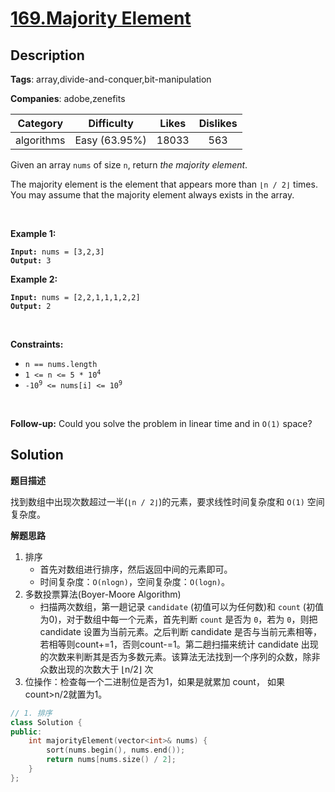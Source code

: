 # [169.Majority Element](https://leetcode.com/problems/majority-element/description/)

## Description

**Tags**: array,divide-and-conquer,bit-manipulation

**Companies**: adobe,zenefits

|  Category  |  Difficulty   | Likes | Dislikes |
| :--------: | :-----------: | :---: | :------: |
| algorithms | Easy (63.95%) | 18033 |   563    |

<p>Given an array <code>nums</code> of size <code>n</code>, return <em>the majority element</em>.</p>
<p>The majority element is the element that appears more than <code>&lfloor;n / 2&rfloor;</code> times. You may assume that the majority element always exists in the array.</p>
<p>&nbsp;</p>
<p><strong class="example">Example 1:</strong></p>
<pre><code><strong>Input:</strong> nums = [3,2,3]
<strong>Output:</strong> 3</code></pre><p><strong class="example">Example 2:</strong></p>
<pre><code><strong>Input:</strong> nums = [2,2,1,1,1,2,2]
<strong>Output:</strong> 2</code></pre>
<p>&nbsp;</p>
<p><strong>Constraints:</strong></p>
<ul>
  <li><code>n == nums.length</code></li>
  <li><code>1 &lt;= n &lt;= 5 * 10<sup>4</sup></code></li>
  <li><code>-10<sup>9</sup> &lt;= nums[i] &lt;= 10<sup>9</sup></code></li>
</ul>
<p>&nbsp;</p>
<strong>Follow-up:</strong> Could you solve the problem in linear time and in <code>O(1)</code> space?

## Solution

**题目描述**

找到数组中出现次数超过一半(`⌊n / 2⌋`)的元素，要求线性时间复杂度和 `O(1)` 空间复杂度。

**解题思路**

1. 排序
   - 首先对数组进行排序，然后返回中间的元素即可。
   - 时间复杂度：`O(nlogn)`，空间复杂度：`O(logn)`。
2. 多数投票算法(Boyer-Moore Algorithm)
   - 扫描两次数组，第一趟记录 `candidate` (初值可以为任何数)和 `count` (初值为0)，对于数组中每一个元素，首先判断 `count` 是否为 `0`，若为 `0`，则把 candidate 设置为当前元素。之后判断 candidate 是否与当前元素相等，若相等则count+=1，否则count-=1。第二趟扫描来统计 candidate 出现的次数来判断其是否为多数元素。该算法无法找到一个序列的众数，除非众数出现的次数大于 ⌊n/2⌋ 次
3. 位操作：检查每一个二进制位是否为1，如果是就累加 count， 如果count>n/2就置为1。

```cpp
// 1. 排序
class Solution {
public:
    int majorityElement(vector<int>& nums) {
        sort(nums.begin(), nums.end());
        return nums[nums.size() / 2];
    }
};
```
